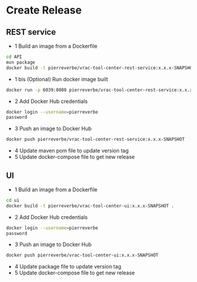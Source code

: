 # Create Release

## REST service
* 1 Build an image from a Dockerfile
```bash
cd API
mvn package
docker build -t pierreverbe/vrac-tool-center-rest-service:x.x.x-SNAPSHOT .
```
* 1 bis (Optional) Run docker image built
```bash
docker run -p 6039:8080 pierreverbe/vrac-tool-center-rest-service:x.x.x-SNAPSHOT
```
* 2 Add Docker Hub credentials
```bash
docker login --username=pierreverbe
password
```
* 3 Push an image to Docker Hub
```bash
docker push pierreverbe/vrac-tool-center-rest-service:x.x.x-SNAPSHOT
```
* 4 Update maven pom file to update version tag
* 5 Update docker-compose file to get new release

## UI
* 1 Build an image from a Dockerfile
```bash
cd ui
docker build -t pierreverbe/vrac-tool-center-ui:x.x.x-SNAPSHOT .
```
* 2 Add Docker Hub credentials
```bash
docker login --username=pierreverbe
password
```
* 3 Push an image to Docker Hub
```bash
docker push pierreverbe/vrac-tool-center-ui:x.x.x-SNAPSHOT
```
* 4 Update package file to update version tag
* 5 Update docker-compose file to get new release

